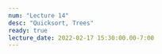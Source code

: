 ```yaml
---
num: "Lecture 14"
desc: "Quicksort, Trees"
ready: true
lecture_date: 2022-02-17 15:30:00.00-7:00
---
```

